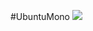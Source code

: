 #UbuntuMono ![](https://cloud.githubusercontent.com/assets/8317250/7021763/225a59ce-dd60-11e4-87dd-b76da1e53557.png)
